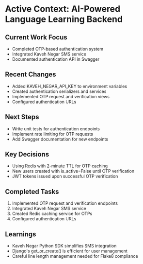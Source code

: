 # Active Context: AI-Powered Language Learning Backend

## Current Work Focus

- Completed OTP-based authentication system
- Integrated Kaveh Negar SMS service
- Documented authentication API in Swagger

## Recent Changes

- Added KAVEH_NEGAR_API_KEY to environment variables
- Created authentication serializers and services
- Implemented OTP request and verification views
- Configured authentication URLs

## Next Steps

- Write unit tests for authentication endpoints
- Implement rate limiting for OTP requests
- Add Swagger documentation for new endpoints

## Key Decisions

- Using Redis with 2-minute TTL for OTP caching
- New users created with is_active=False until OTP verification
- JWT tokens issued upon successful OTP verification

## Completed Tasks

1. Implemented OTP request and verification endpoints
2. Integrated Kaveh Negar SMS service
3. Created Redis caching service for OTPs
4. Configured authentication URLs

## Learnings

- Kaveh Negar Python SDK simplifies SMS integration
- Django's get_or_create() is efficient for user management
- Careful line length management needed for Flake8 compliance
